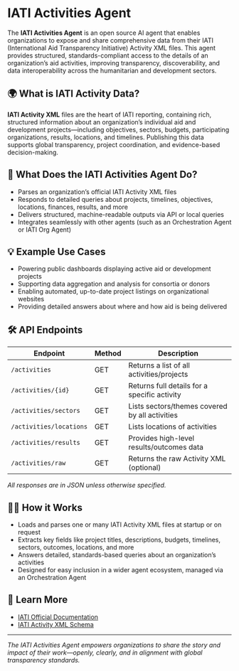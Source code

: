 # IATI Activities Agent

The **IATI Activities Agent** is an open source AI agent that enables organizations to expose and share comprehensive data from their IATI (International Aid Transparency Initiative) Activity XML files. This agent provides structured, standards-compliant access to the details of an organization’s aid activities, improving transparency, discoverability, and data interoperability across the humanitarian and development sectors.

## 🌍 What is IATI Activity Data?

**IATI Activity XML** files are the heart of IATI reporting, containing rich, structured information about an organization’s individual aid and development projects—including objectives, sectors, budgets, participating organizations, results, locations, and timelines. Publishing this data supports global transparency, project coordination, and evidence-based decision-making.

## 🤖 What Does the IATI Activities Agent Do?

- Parses an organization’s official IATI Activity XML files
- Responds to detailed queries about projects, timelines, objectives, locations, finances, results, and more
- Delivers structured, machine-readable outputs via API or local queries
- Integrates seamlessly with other agents (such as an Orchestration Agent or IATI Org Agent)

## 💡 Example Use Cases

- Powering public dashboards displaying active aid or development projects
- Supporting data aggregation and analysis for consortia or donors
- Enabling automated, up-to-date project listings on organizational websites
- Providing detailed answers about where and how aid is being delivered

## 🛠️ API Endpoints

| Endpoint                | Method | Description                                      |
|-------------------------|--------|--------------------------------------------------|
| `/activities`           | GET    | Returns a list of all activities/projects        |
| `/activities/{id}`      | GET    | Returns full details for a specific activity     |
| `/activities/sectors`   | GET    | Lists sectors/themes covered by all activities   |
| `/activities/locations` | GET    | Lists locations of activities                    |
| `/activities/results`   | GET    | Provides high-level results/outcomes data        |
| `/activities/raw`       | GET    | Returns the raw Activity XML (optional)          |

_All responses are in JSON unless otherwise specified._

## 👩‍💻 How it Works

- Loads and parses one or many IATI Activity XML files at startup or on request
- Extracts key fields like project titles, descriptions, budgets, timelines, sectors, outcomes, locations, and more
- Answers detailed, standards-based queries about an organization’s activities
- Designed for easy inclusion in a wider agent ecosystem, managed via an Orchestration Agent

## 🧠 Learn More

- [IATI Official Documentation](https://iatistandard.org)
- [IATI Activity XML Schema](https://iatistandard.org/en/iati-standard/203/activity-standard/iati-activities/iati-activity/)

---

*The IATI Activities Agent empowers organizations to share the story and impact of their work—openly, clearly, and in alignment with global transparency standards.*
